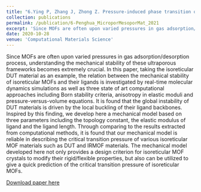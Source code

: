 ```yaml
---
title: "6.Ying P, Zhang J, Zhong Z. Pressure-induced phase transition of isoreticular MOFs: Mechanical instability due to ligand buckling[J]. Microporous and Mesoporous Materials, 2021, 312: 110765."
collection: publications
permalink: /publication/6-Penghua_MicroporMesoporMat_2021
excerpt: 'Since MOFs are often upon varied pressures in gas adsorption/desorption process, understanding the mechanical stability of these ultraporous frameworks becomes extremely crucial. In this paper, taking the isoreticular DUT material as an example, the relation between the mechanical stability of isoreticular MOFs and their ligands is investigated by real-time molecular dynamics simulations as well as three state of art computational approaches including Born stability criteria, anisotropy in elastic moduli and pressure-versus-volume equations. '
date: 2020-10-28
venue: 'Computational Materials Science'
---
```


Since MOFs are often upon varied pressures in gas adsorption/desorption process, understanding the mechanical stability of these ultraporous frameworks becomes extremely crucial. In this paper, taking the isoreticular DUT material as an example, the relation between the mechanical stability of isoreticular MOFs and their ligands is investigated by real-time molecular dynamics simulations as well as three state of art computational approaches including Born stability criteria, anisotropy in elastic moduli and pressure-versus-volume equations. It is found that the global instability of DUT materials is driven by the local buckling of their ligand backbones. Inspired by this finding, we develop here a mechanical model based on three parameters including the topology constant, the elastic modulus of ligand and the ligand length. Through comparing to the results extracted from computational methods, it is found that our mechanical model is reliable in describing the critical transition pressure of various isoreticular MOF materials such as DUT and IRMOF materials. The mechanical model developed here not only provides a design criterion for isoreticular MOF crystals to modify their rigid/flexible properties, but also can be utilized to give a quick prediction of the critical transition pressure of isoreticular MOFs.

[Download paper here](http://hityingph.github.io/files/6-Penghua_MicroporMesoporMat_2021.pdf)
